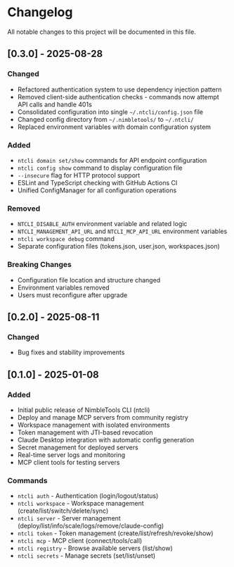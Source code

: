 # Changelog

All notable changes to this project will be documented in this file.

## [0.3.0] - 2025-08-28

### Changed
- Refactored authentication system to use dependency injection pattern
- Removed client-side authentication checks - commands now attempt API calls and handle 401s
- Consolidated configuration into single `~/.ntcli/config.json` file
- Changed config directory from `~/.nimbletools/` to `~/.ntcli/`
- Replaced environment variables with domain configuration system

### Added
- `ntcli domain set/show` commands for API endpoint configuration
- `ntcli config show` command to display configuration file
- `--insecure` flag for HTTP protocol support
- ESLint and TypeScript checking with GitHub Actions CI
- Unified ConfigManager for all configuration operations

### Removed
- `NTCLI_DISABLE_AUTH` environment variable and related logic
- `NTCLI_MANAGEMENT_API_URL` and `NTCLI_MCP_API_URL` environment variables
- `ntcli workspace debug` command
- Separate configuration files (tokens.json, user.json, workspaces.json)

### Breaking Changes
- Configuration file location and structure changed
- Environment variables removed
- Users must reconfigure after upgrade

## [0.2.0] - 2025-08-11

### Changed
- Bug fixes and stability improvements

## [0.1.0] - 2025-01-08

### Added
- Initial public release of NimbleTools CLI (ntcli)
- Deploy and manage MCP servers from community registry
- Workspace management with isolated environments
- Token management with JTI-based revocation
- Claude Desktop integration with automatic config generation
- Secret management for deployed servers
- Real-time server logs and monitoring
- MCP client tools for testing servers

### Commands
- `ntcli auth` - Authentication (login/logout/status)
- `ntcli workspace` - Workspace management (create/list/switch/delete/sync)
- `ntcli server` - Server management (deploy/list/info/scale/logs/remove/claude-config)
- `ntcli token` - Token management (create/list/refresh/revoke/show)
- `ntcli mcp` - MCP client (connect/tools/call)
- `ntcli registry` - Browse available servers (list/show)
- `ntcli secrets` - Manage secrets (set/list/unset)
